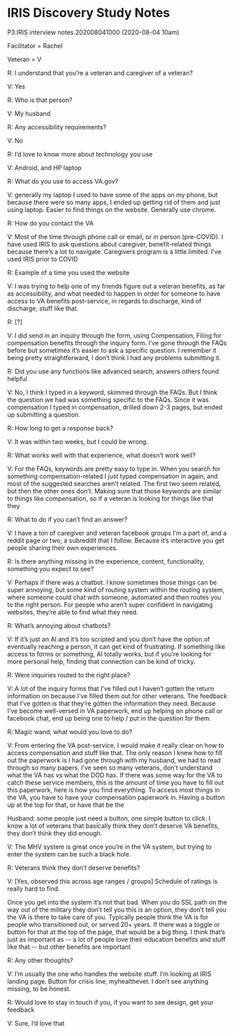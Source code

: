 # IRIS Discovery Study Notes

P3.IRIS interview notes.202008041000 (2020-08-04 10am)

Facilitator = Rachel

Veteran = V

R: I understand that you’re a veteran and caregiver of a veteran?

V: Yes

R: Who is that person?

V: My husband

R: Any accessibility requirements?

V: No

R: I’d love to know more about technology you use

V: Android, and HP laptop

R: What do you use to access VA.gov?

V: generally my laptop
I used to have some of the apps on my phone, but because there were so many apps, I ended up getting rid of them and just using laptop. Easier to find things on the website.
Generally use chrome.

R: How do you contact the VA

V: Most of the time through phone call or email, or in person (pre-COVID). I have used IRIS to ask questions about caregiver, benefit-related things because there’s a lot to navigate. Caregivers program is a little limited.
I’ve used IRIS prior to COVID

R: Example of a time you used the website

V: I was trying to help one of my friends figure out a veteran benefits, as far as accessibility, and what needed to happen in order for someone to have access to VA benefits post-service, in regards to discharge, kind of discharge, stuff like that.

R: [?]

V: I did send in an inquiry through the form, using Compensation, Filing for compensation benefits through the inquiry form. I’ve gone through the FAQs before but sometimes it’s easier to ask a specific question. I remember it being pretty straightforward, I don’t think I had any problems submitting it.

R: Did you use any functions like advanced search, answers others found helpful

V: No, I think I typed in a keyword, skimmed through the FAQs. But I think the question we had was something specific to the FAQs. Since it was compensation I typed in compensation, drilled down 2-3 pages, but ended up submitting a question.

R: How long to get a response back?

V: It was within two weeks, but I could be wrong.

R: What works well with that experience, what doesn’t work well?

V: For the FAQs, keywords are pretty easy to type in. When you search for something compensation-related
I just typed compensation in again, and most of the suggested searches aren’t related. The first two seem related, but then the other ones don’t. Making sure that those keywords are similar to things like compensation, so if a veteran is looking for things like that they

R: What to do if you can’t find an answer?

V: I have a ton of caregiver and veteran facebook groups I’m a part of, and a reddit page or two, a subreddit that I follow. Because it’s interactive you get people sharing their own experiences.

R: Is there anything missing in the experience, content, functionality, something you expect to see?

V: Perhaps if there was a chatbot. I know sometimes those things can be super annoying, but some kind of routing system within the routing system, where someone could chat with someone, automated and then routes you to the right person. For people who aren’t super confident in navigating websites, they’re able to find what they need.

R: What’s annoying about chatbots?

V: If it’s just an AI and it’s too scripted and you don’t have the option of eventually reaching a person, it can get kind of frustrating. If something like access to forms or something, AI totally works, but if you’re looking for more personal help, finding that connection can be kind of tricky.

R: Were inquiries routed to the right place?

V: A lot of the inquiry forms that I’ve filled out I haven’t gotten the return information on because I’ve filled them out for other veterans. The feedback that I’ve gotten is that they’re gotten the information they need. Because I’ve become well-versed in VA paperwork, end up helping on phone call or facebook chat, end up being one to help / put in the question for them.

R: Magic wand, what would you love to do?

V: From entering the VA post-service, I would make it really clear on how to access compensation and stuff like that. The only reason I knew how to fill out the paperwork is I had gone through with my husband, we had to read through so many papers.
I’ve seen so many veterans, don’t understand what the VA has vs what the DOD has. If there was some way for the VA to catch these service members, this is the amount of time you have to fill out this paperwork, here is how you find everything. To access most things in the VA, you have to have your compensation paperwork in. Having a button up at the top for that, or have that be the

Husband: some people just need a button, one simple button to click. I know a lot of veterans that basically think they don’t deserve VA benefits, they don’t think they did enough.

V: The MHV system is great once you’re in the VA system, but trying to enter the system can be such a black hole.

R: Veterans think they don’t deserve benefits?

V: [Yes, observed this across age ranges / groups]
Schedule of ratings is really hard to find.

Once you get into the system it’s not that bad.
When you do SSL path on the way out of the military they don’t tell you this is an option, they don’t tell you the VA is there to take care of you. Typically people think the VA is for people who transitioned out, or served 20+ years. If there was a toggle or button for that at the top of the page, that would be a big thing. I think that’s just as important as -- a lot of people love their education benefits and stuff like that -- but other benefits are important

R: Any other thoughts?

V: I’m usually the one who handles the website stuff. I’m looking at IRIS landing page. Button for crisis line, myhealthevet.
I don’t see anything missing, to be honest.

R: Would love to stay in touch if you, if you want to see design, get your feedback

V: Sure, I’d love that
